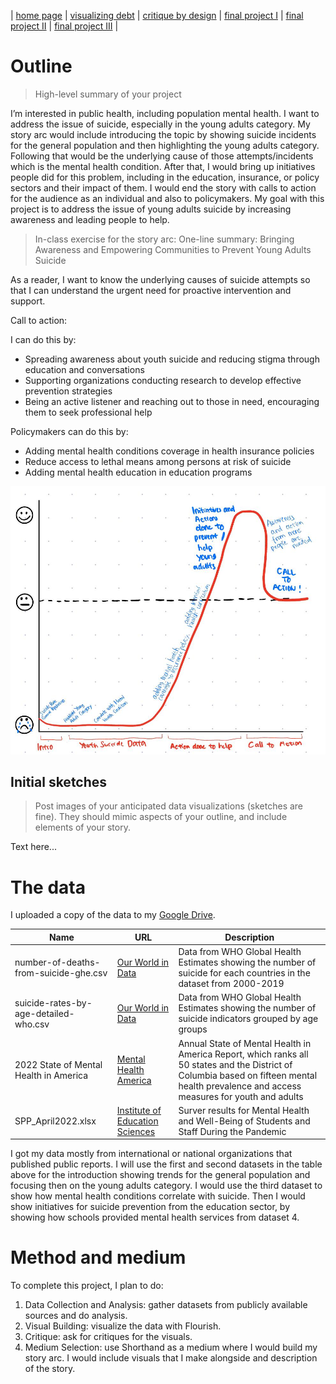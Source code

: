 | [home page](https://cmustudent.github.io/tswd-portfolio-templates/) | [visualizing debt](visualizing-government-debt) | [critique by design](critique-by-design) | [final project I](final-project-part-one) | [final project II](final-project-part-two) | [final project III](final-project-part-three) |


# Outline
> High-level summary of your project 

I’m interested in public health, including population mental health. I want to address the issue of suicide, especially in the young adults category. My story arc would include introducing the topic by showing suicide incidents for the general population and then highlighting the young adults category. Following that would be the underlying cause of those attempts/incidents which is the mental health condition. After that, I would bring up initiatives people did for this problem, including in the education, insurance, or policy sectors and their impact of them. I would end the story with calls to action for the audience as an individual and also to policymakers. My goal with this project is to address the issue of young adults suicide by increasing awareness and leading people to help. 

> In-class exercise for the story arc:
One-line summary: Bringing Awareness and Empowering Communities to Prevent Young Adults Suicide

As a reader, I want to know the underlying causes of suicide attempts so that I can understand the urgent need for proactive intervention and support.

Call to action:

I can do this by:
-	Spreading awareness about youth suicide and reducing stigma through education and conversations
-	Supporting organizations conducting research to develop effective prevention strategies
-	Being an active listener and reaching out to those in need, encouraging them to seek professional help

Policymakers can do this by:
-	Adding mental health conditions coverage in health insurance policies
-	Reduce access to lethal means among persons at risk of suicide
-	Adding mental health education in education programs

<img src="photo1695694954.jpeg" width="800"/>

## Initial sketches
> Post images of your anticipated data visualizations (sketches are fine). They should mimic aspects of your outline, and include elements of your story.  

Text here...

# The data
I uploaded a copy of the data to my [Google Drive](https://drive.google.com/drive/folders/1ZAqmYNhNKBN4cyEwy7CeuCTjJOoLUxdO?usp=drive_link).

| Name | URL | Description |
|------|-----|-------------|
|number-of-deaths-from-suicide-ghe.csv | [Our World in Data](https://ourworldindata.org/suicide?insight=suicide-rates-rise-with-age#key-insights-on-suicide) | Data from WHO Global Health Estimates showing the number of suicide for each countries in the dataset from 2000-2019 |
|suicide-rates-by-age-detailed-who.csv|[Our World in Data](https://ourworldindata.org/suicide?insight=suicide-rates-rise-with-age#key-insights-on-suicide)|Data from WHO Global Health Estimates showing the number of suicide indicators grouped by age groups |
|2022 State of Mental Health in America| [Mental Health America](https://mhanational.org/research-reports/2022-state-mental-health-america-report)|Annual State of Mental Health in America Report, which ranks all 50 states and the District of Columbia based on fifteen mental health prevalence and access measures for youth and adults|
|SPP_April2022.xlsx|[Institute of Education Sciences](https://ies.ed.gov/schoolsurvey/spp/)|Surver results for Mental Health and Well-Being of Students and Staff During the Pandemic|

I got my data mostly from international or national organizations that published public reports. I will use the first and second datasets in the table above for the introduction showing trends for the general population and focusing then on the young adults category. I would use the third dataset to show how mental health conditions correlate with suicide. Then I would show initiatives for suicide prevention from the education sector, by showing how schools provided mental health services from dataset 4.

# Method and medium
To complete this project, I plan to do:
1. Data Collection and Analysis: gather datasets from publicly available sources and do analysis.
2. Visual Building: visualize the data with Flourish.
3. Critique: ask for critiques for the visuals.
4. Medium Selection: use Shorthand as a medium where I would build my story arc. I would include visuals that I make alongside and description of the story.
